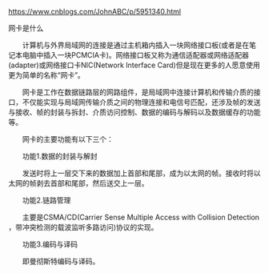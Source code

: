 https://www.cnblogs.com/JohnABC/p/5951340.html


网卡是什么

　　计算机与外界局域网的连接是通过主机箱内插入一块网络接口板(或者是在笔记本电脑中插入一块PCMCIA卡)。网络接口板又称为通信适配器或网络适配器(adapter)或网络接口卡NIC(Network Interface Card)但是现在更多的人愿意使用更为简单的名称“网卡”。

　　网卡是工作在数据链路层的网路组件，是局域网中连接计算机和传输介质的接口，不仅能实现与局域网传输介质之间的物理连接和电信号匹配，还涉及帧的发送与接收、帧的封装与拆封、介质访问控制、数据的编码与解码以及数据缓存的功能等。

　　网卡的主要功能有以下三个：

　　功能1.数据的封装与解封

　　发送时将上一层交下来的数据加上首部和尾部，成为以太网的帧。接收时将以太网的帧剥去首部和尾部，然后送交上一层。

　　功能2.链路管理

　　主要是CSMA/CD(Carrier Sense Multiple Access with Collision Detection ，带冲突检测的载波监听多路访问)协议的实现。


　　功能3.编码与译码

　　即曼彻斯特编码与译码。